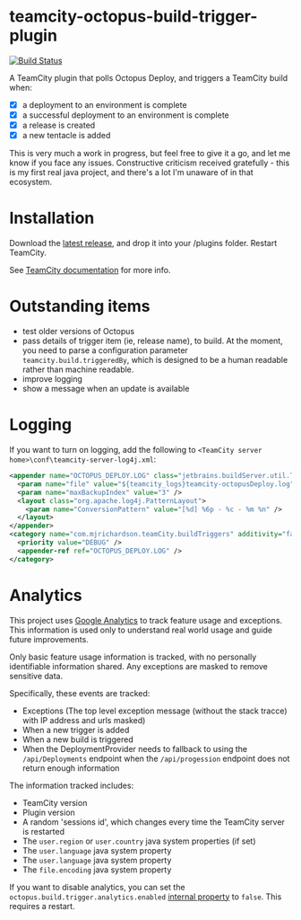 # teamcity-octopus-build-trigger-plugin

[![Build Status](https://travis-ci.org/matt-richardson/teamcity-octopus-build-trigger-plugin.svg?branch=master)](https://travis-ci.org/matt-richardson/teamcity-octopus-build-trigger-plugin)

A TeamCity plugin that polls Octopus Deploy, and triggers a TeamCity build when:
- [x] a deployment to an environment is complete
- [x] a successful deployment to an environment is complete
- [x] a release is created
- [x] a new tentacle is added

This is very much a work in progress, but feel free to give it a go, and let me know if you face any issues.
Constructive criticism received gratefully - this is my first real java project, and there's a lot I'm unaware of in that ecosystem.

# Installation

Download the [latest release](https://github.com/matt-richardson/teamcity-octopus-build-trigger-plugin/releases/latest), and drop it into your [<TeamCity Data Directory>](https://confluence.jetbrains.com/display/TCD9/TeamCity+Data+Directory)/plugins folder. Restart TeamCity.

See [TeamCity documentation](https://confluence.jetbrains.com/display/TCD9/Installing+Additional+Plugins) for more info.

# Outstanding items

- test older versions of Octopus
- pass details of trigger item (ie, release name), to build. At the moment, you need to parse a configuration parameter `teamcity.build.triggeredBy`, which is designed to be a human readable rather than machine readable.
- improve logging
- show a message when an update is available

# Logging

If you want to turn on logging, add the following to `<TeamCity server home>\conf\teamcity-server-log4j.xml`:

```xml
<appender name="OCTOPUS_DEPLOY.LOG" class="jetbrains.buildServer.util.TCRollingFileAppender">
  <param name="file" value="${teamcity_logs}teamcity-octopusDeploy.log" />
  <param name="maxBackupIndex" value="3" />
  <layout class="org.apache.log4j.PatternLayout">
    <param name="ConversionPattern" value="[%d] %6p - %c - %m %n" />
  </layout>
</appender>
<category name="com.mjrichardson.teamCity.buildTriggers" additivity="false">
  <priority value="DEBUG" />
  <appender-ref ref="OCTOPUS_DEPLOY.LOG" />
</category>
 ```

# Analytics

This project uses [Google Analytics](https://www.google.co.uk/analytics/) to track feature usage and exceptions.
This information is used only to understand real world usage and guide future improvements.

Only basic feature usage information is tracked, with no personally identifiable information shared.
Any exceptions are masked to remove sensitive data.

Specifically, these events are tracked:
* Exceptions (The top level exception message (without the stack tracce) with IP address and urls masked)
* When a new trigger is added
* When a new build is triggered
* When the DeploymentProvider needs to fallback to using the `/api/Deployments` endpoint when the `/api/progession`
endpoint does not return enough information

The information tracked includes:
* TeamCity version
* Plugin version
* A random 'sessions id', which changes every time the TeamCity server is restarted
* The `user.region` or `user.country` java system properties (if set)
* The `user.language` java system property
* The `user.language` java system property
* The `file.encoding` java system property

If you want to disable analytics, you can set the `octopus.build.trigger.analytics.enabled` [internal
property](https://confluence.jetbrains.com/display/TCD9/Configuring+TeamCity+Server+Startup+Properties#ConfiguringTeamCityServerStartupProperties-TeamCityinternalpropertiesinternal.properties)
to `false`. This requires a restart.

